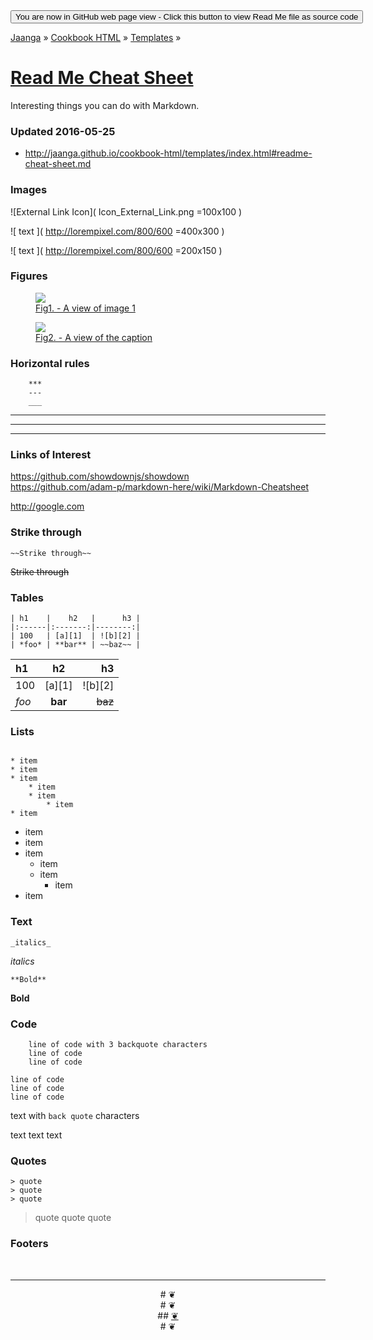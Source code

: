 <span style=display:none; >
[You are now in GitHub source code view - click this link to view Read Me file as a web page]
( http://jaanga.github.io/cookbook-html/templates/ "View file as a web page." ) </span>
<input type=button onclick=window.location.href='https://github.com/jaanga/jaanga.github.io/tree/master/cookbook-html/templates/'; value='You are now in GitHub web page view - Click this button to view Read Me file as source code' />

[Jaanga]( http://jaanga.github.io ) » [Cookbook HTML]( http://jaanga.github.io/cookbook-html/  ) » 
[Templates]( http://jaanga.github.io/cookbook-html/templates/  ) » 

[Read Me Cheat Sheet]( ./index.html#readme-cheat-sheet.md )
===

Interesting things you can do with Markdown.


### Updated 2016-05-25

* http://jaanga.github.io/cookbook-html/templates/index.html#readme-cheat-sheet.md


### Images

![External Link Icon]( Icon_External_Link.png =100x100 )


![ text ]( http://lorempixel.com/800/600 =400x300 )

![ text ]( http://lorempixel.com/800/600 =200x150 )

 
### Figures

<figure>
<a href=http://google.com >
<img src="http://lorempixel.com/200/200/" >
<figcaption>Fig1. - A view of image 1</figcaption>
<a>
</figure>

<figure >
<a href=http://google.com ><img src="http://lorempixel.com/200/200/" >
<figcaption>Fig2. - A view of the caption</figcaption>
</a>
</figure>


### Horizontal rules

```
	***
	---
	___
```

***

---

___


### Links of Interest

https://github.com/showdownjs/showdown  
https://github.com/adam-p/markdown-here/wiki/Markdown-Cheatsheet

http://google.com



### Strike through

```
~~Strike through~~
```
~~Strike through~~



### Tables
```
| h1    |    h2   |      h3 |
|:------|:-------:|--------:|
| 100   | [a][1]  | ![b][2] |
| *foo* | **bar** | ~~baz~~ |
```

| h1    |    h2   |      h3 |
|:------|:-------:|--------:|
| 100   | [a][1]  | ![b][2] |
| *foo* | **bar** | ~~baz~~ |

### Lists

```

* item
* item
* item
	* item
	* item
		* item
* item
```
* item
* item
* item
	* item
	* item
		* item
* item


### Text

	_italics_

_italics_

	**Bold**

**Bold**


### Code
```
	line of code with 3 backquote characters
	line of code 
	line of code
```

	line of code
	line of code 
	line of code

text with `back quote` characters

text text text


### Quotes
```
> quote
> quote
> quote
```

> quote
> quote
> quote


### Footers

<br>

***

<center title="dingbat" >
# <a href=javascript:window.scrollTo(0,0); style=text-decoration:none; >❦</a>
</center>

<center title="dingbat" >
# <span onclick=window.scrollTo(0,0); style=cursor:pointer; >❦</span>
</center>

<center title="dingbat" >
## <a href=javascript:content.scrollTop=0; >❦</a>
</center>

<center title="dingbat" >
# <a href=javascript:window.scrollTop=0; style=text-decoration:none; >❦</a>
</center>
